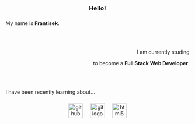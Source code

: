 <h3 align="center">Hello!</h3>

###

<p align="left">My name is <strong>Frantisek</strong>.</p>
<br>
<br>
<p align="right">I am currently studing</p><p align="right">to become a <strong>Full Stack Web Developer</strong>.</p>
<br>
<br>
<p align="left">I have been recently learning about...</p>

###

<div align="center">
  <img src="https://cdn.jsdelivr.net/gh/devicons/devicon/icons/github/github-original.svg" height="40" alt="github logo"  />
  <img width="12" />
  <img src="https://cdn.jsdelivr.net/gh/devicons/devicon/icons/git/git-original.svg" height="40" alt="git logo"  />
  <img width="12" />
  <img src="https://cdn.jsdelivr.net/gh/devicons/devicon/icons/html5/html5-original.svg" height="40" alt="html5 logo"  />
</div>

###
